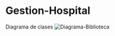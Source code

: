 # Gestion-Hospital
Diagrama de clases 
![Diagrama-Biblioteca](https://github.com/Jossibel/Gestion-Hospital/assets/166522644/d8c55a31-0f61-4e1f-bec9-11f9a2339bbb)

